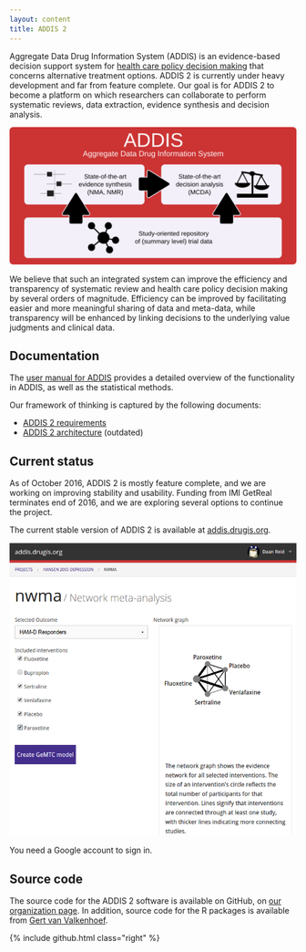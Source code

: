 ```yaml
---
layout: content
title: ADDIS 2
---
```


Aggregate Data Drug Information System (ADDIS) is an evidence-based decision support system for [health care policy decision making](/research) that concerns alternative treatment options.
ADDIS 2 is currently under heavy development and far from feature complete.
Our goal is for ADDIS 2 to become a platform on which researchers can collaborate to perform systematic reviews, data extraction, evidence synthesis and decision analysis.

<img src="/images/software/addis2/addis-graphic.png" alt="The ADDIS concept">

We believe that such an integrated system can improve the efficiency and transparency of systematic review and health care policy decision making by several orders of magnitude.
Efficiency can be improved by facilitating easier and more meaningful sharing of data and meta-data, while transparency will be enhanced by linking decisions to the underlying value judgments and clinical data.

Documentation
-------------

The [user manual for ADDIS](https://addis.drugis.org/manual.html) provides a detailed overview of the functionality in ADDIS, as well as  the statistical methods.

Our framework of thinking is captured by the following documents:

 - [ADDIS 2 requirements](/software/addis2/requirements)
 - [ADDIS 2 architecture](/software/addis2/architecture) (outdated)


Current status
--------------

As of October 2016, ADDIS 2 is mostly feature complete, and we are working on improving stability and usability. Funding from IMI GetReal terminates end of 2016, and we are exploring several options to continue the project.

The current stable version of ADDIS 2 is available at [addis.drugis.org](https://addis.drugis.org).

<img class="screen-shot" src="/images/software/addis2.png" alt="addis.drugis.org">

You need a Google account to sign in.

Source code
-----------

The source code for the ADDIS 2 software is available on GitHub, on [our organization page](https://github.com/drugis/). In addition, source code for the R packages is available from [Gert van Valkenhoef](https://github.com/gertvv/).

{% include github.html class="right" %}
